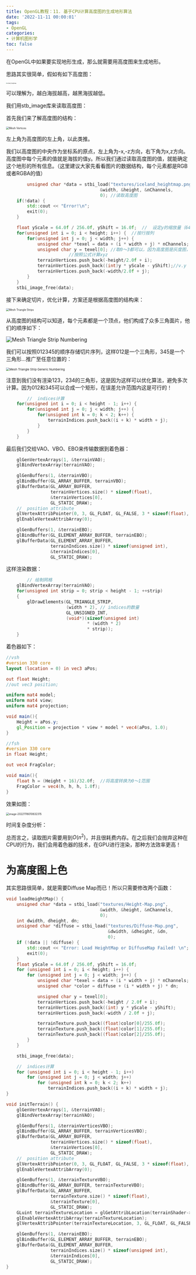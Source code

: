 ```yaml
---
title: OpenGL教程：11. 基于CPU计算高度图的生成地形算法
date: '2022-11-11 00:00:01'
tags: 
- OpenGL
categories:
- 计算机图形学
toc: false
---
```


在OpenGL中如果要实现地形生成，那么就需要用高度图来生成地形。

思路其实很简单，假如有如下高度图：

<img src="https://cdn.jsdelivr.net/gh/InverseDa/image@master/image/iceland_heightmap.png" alt="iceland_heightmap" style="zoom: 20%;" />

可以理解为，越白海拔越高，越黑海拔越低。

我们用stb_image库来读取高度图：

首先我们来了解高度图的结构：

<img src="https://learnopengl.com/img/guest/2021/tessellation/height_map/mesh_ij.png" alt="Mesh Vertices" style="zoom:50%;" />

左上角为高度图的左上角，以此类推。

我们以高度图的中央作为坐标系的原点，左上角为-x,-z方向，右下角为x,z方向。高度图中每个元素的值就是海拔的值y。所以我们通过读取高度图的值，就能确定这个地形的所有信息。（这里建议大家先看看图片的数据结构，每个元素都是RGB或者RGBA的值）

```cpp
		unsigned char *data = stbi_load("textures/iceland_heightmap.png",
                                    &width, &height, &nChannels,
                                    0);	//读取高度图
    if(!data) {
        std::cout << "Error!\n";
        exit(0);
    }

    float yScale = 64.0f / 256.0f, yShift = 16.0f;	//	设定y的缩放量（64/256倍，最高就是64了）和偏移量（这是为了将y设定的没那么高，以防过高，因为RGBA中的取值范围为0到255，很容易超出距离的）
    for(unsigned int i = 0; i < height; i++) {	//按行按列
        for(unsigned int j = 0; j < width; j++) {
            unsigned char *texel = data + (i * width + j) * nChannels;	//乘以nChannels（4），因为RGBA通道是4个元素
            unsigned char y = texel[0];	//取0～3都可以，因为高度图是灰度图，灰度图的RGBA值都一样的
						//按照公式计算xyz
            terrainVertices.push_back(-height/2.0f + i);				//v.x
            terrainVertices.push_back((int)y * yScale - yShift);//v.y
            terrainVertices.push_back(-width/2.0f + j);					//v.z
        }
    }
    stbi_image_free(data);
```

接下来确定切片，优化计算，方案还是根据高度图的结构来：

<img src="https://learnopengl.com/img/guest/2021/tessellation/height_map/mesh_strips.png" alt="Mesh Triangle Strips" style="zoom:50%;" />

从高度图的结构可以知道，每个元素都是一个顶点，他们构成了众多三角面片，他们的顺序如下：

![Mesh Triangle Strip Numbering](https://learnopengl.com/img/guest/2021/tessellation/height_map/mesh_strip_generation.png)

我们可以按照012345的顺序存储切片序列，这样012是一个三角形，345是一个三角形...推广至任意位置的：

<img src="https://learnopengl.com/img/guest/2021/tessellation/height_map/mesh_strip_generation_generic.png" alt="Mesh Triangle Strip Generic Numbering" style="zoom:58%;" />

注意到我们没有渲染123，234的三角形，这是因为这样可以优化算法，避免多次计算。因为012和345可以合成一个矩形，在误差允许范围内这是可行的！

```cpp
		//  indices计算
    for(unsigned int i = 0; i < height - 1; i++) {
        for(unsigned int j = 0; j < width; j++) {
            for(unsigned int k = 0; k < 2; k++) {
                terrainIndices.push_back((i + k) * width + j);
            }
        }
    }
```

最后我们交给VAO、VBO、EBO来传输数据到着色器：

```cpp
    glGenVertexArrays(1, &terrainVAO);
    glBindVertexArray(terrainVAO);

    glGenBuffers(1, &terrainVBO);
    glBindBuffer(GL_ARRAY_BUFFER, terrainVBO);
    glBufferData(GL_ARRAY_BUFFER,
                 terrainVertices.size() * sizeof(float),
                 &terrainVertices[0],
                 GL_STATIC_DRAW);
    //  position attribute
    glVertexAttribPointer(0, 3, GL_FLOAT, GL_FALSE, 3 * sizeof(float), (void*)(nullptr));
    glEnableVertexAttribArray(0);

    glGenBuffers(1, &terrainEBO);
    glBindBuffer(GL_ELEMENT_ARRAY_BUFFER, terrainEBO);
    glBufferData(GL_ELEMENT_ARRAY_BUFFER,
                 terrainIndices.size() * sizeof(unsigned int),
                 &terrainIndices[0],
                 GL_STATIC_DRAW);
```

这样渲染数据：

```cpp
		// 绘制网格
    glBindVertexArray(terrainVAO);
    for(unsigned int strip = 0; strip < height - 1; ++strip)
    {
        glDrawElements(GL_TRIANGLE_STRIP,
                       (width * 2), // indices的数量
                       GL_UNSIGNED_INT,
                       (void*)(sizeof(unsigned int)
                               * (width * 2)
                               * strip));
    }
```

着色器如下：

```glsl
//vsh
#version 330 core
layout (location = 0) in vec3 aPos;

out float Height;
//out vec3 position;

uniform mat4 model;
uniform mat4 view;
uniform mat4 projection;

void main(){
    Height = aPos.y;
    gl_Position = projection * view * model * vec4(aPos, 1.0);
}
```

```glsl
//fsh
#version 330 core
in float Height;

out vec4 FragColor;

void main(){
    float h = (Height + 16)/32.0f;	//将高度转换为0～1范围
    FragColor = vec4(h, h, h, 1.0f);
}
```

效果如图：

<img src="https://cdn.jsdelivr.net/gh/InverseDa/image@master/image/image-20221116010632315.png" alt="image-20221116010632315" style="zoom:50%;" />

时间复杂度分析：

总而言之，读取图片需要用到$O(n^2)$，并且很耗费内存。在之后我们会抛弃这种在CPU的行为，我们会用着色器的技术，在GPU进行渲染，那种方法效率更高！



# 为高度图上色

其实思路很简单，就是需要Diffuse Map而已！所以只需要修改两个函数：

```cpp
void loadHeightMap() {
    unsigned char *data = stbi_load("textures/Height-Map.png",
                                    &width, &height, &nChannels,
                                    0);
    int dwidth, dheight, dn;
    unsigned char *diffuse = stbi_load("textures/Diffuse-Map.png",
                                       &dwidth, &dheight, &dn,
                                       0);
    if (!data || !diffuse) {
        std::cout << "Error: Load HeightMap or DiffuseMap Failed! \n";
        exit(0);
    }
    float yScale = 64.0f / 256.0f, yShift = 16.0f;
    for (unsigned int i = 0; i < height; i++) {
        for (unsigned int j = 0; j < width; j++) {
            unsigned char *texel = data + (i * width + j) * nChannels;
            unsigned char *color = diffuse + (i * width + j) * dn;

            unsigned char y = texel[0];
            terrainVertices.push_back(-height / 2.0f + i);
            terrainVertices.push_back((int) y * yScale - yShift);
            terrainVertices.push_back(-width / 2.0f + j);

            terrainTexture.push_back((float)color[0]/255.0f);
            terrainTexture.push_back((float)color[1]/255.0f);
            terrainTexture.push_back((float)color[2]/255.0f);
        }
    }

    stbi_image_free(data);

    //  indices计算
    for (unsigned int i = 0; i < height - 1; i++)
        for (unsigned int j = 0; j < width; j++)
            for (unsigned int k = 0; k < 2; k++)
                terrainIndices.push_back((i + k) * width + j);
}

void initTerrain() {
    glGenVertexArrays(1, &terrainVAO);
    glBindVertexArray(terrainVAO);

    glGenBuffers(1, &terrainVerticesVBO);
    glBindBuffer(GL_ARRAY_BUFFER, terrainVerticesVBO);
    glBufferData(GL_ARRAY_BUFFER,
                 terrainVertices.size() * sizeof(float),
                 &terrainVertices[0],
                 GL_STATIC_DRAW);
    //  position attribute
    glVertexAttribPointer(0, 3, GL_FLOAT, GL_FALSE, 3 * sizeof(float), (void *) (nullptr));
    glEnableVertexAttribArray(0);

    glGenBuffers(1, &terrainTextureVBO);
    glBindBuffer(GL_ARRAY_BUFFER, terrainTextureVBO);
    glBufferData(GL_ARRAY_BUFFER,
                 terrainTexture.size() * sizeof(float),
                 &terrainTexture[0],
                 GL_STATIC_DRAW);
    GLuint terrainTextureLocation = glGetAttribLocation(terrainShader->id, "color");
    glEnableVertexAttribArray(terrainTextureLocation);
    glVertexAttribPointer(terrainTextureLocation, 3, GL_FLOAT, GL_FALSE, 3 * sizeof(float), (void*) (nullptr));

    glGenBuffers(1, &terrainEBO);
    glBindBuffer(GL_ELEMENT_ARRAY_BUFFER, terrainEBO);
    glBufferData(GL_ELEMENT_ARRAY_BUFFER,
                 terrainIndices.size() * sizeof(unsigned int),
                 &terrainIndices[0],
                 GL_STATIC_DRAW);
}
```

